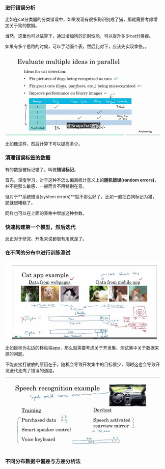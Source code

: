 ### 进行错误分析

比如在cat分类器的分类错误中，如果发现有很多狗识别成了猫，那就需要考虑增加关于狗的数据。

当然，这里也可以估算下，通过增加狗的识别性能，可以提升多少cat分类器。

如果有多个思路的时候，可以手动画个表，然后比对下，应该先实现拿些。。

![](jpg/3.JPG)

比如像这样，然后计算下可以提高多少。

### 清理错误标签的数据

有的数据被标记错了。叫做**错误标记**。

首先，深度学习，对于这种不怎么偏离统计意义上的**随机错误(random errors)**，并不是那么敏感，一般而言不用特别在意。

但对于**系统错误(system errors)**就不那么好了。比如一直把白狗标记为猫，那就很糟糕了。

同样也可以在上面的表格中增加这种参数。

### 快速构建第一个模型，然后迭代

反正对于研究、开发来说都很有用就是了。

### 在不同的分布中进行训练测试

![](jpg/4.JPG)

比如目标为右边的移动端app，那么就需要考虑关于开发集、测试集中关于数据来源的问题。

不能直接打散放的原因在于，随机会导致开发集中的目标很少，同时这也会导致开发迭代走向了错误的道路。

![](jpg/5.JPG)

<!--为什么不考虑对这个进行加权呢？-->

### 不同分布数据中偏差与方差分析法

